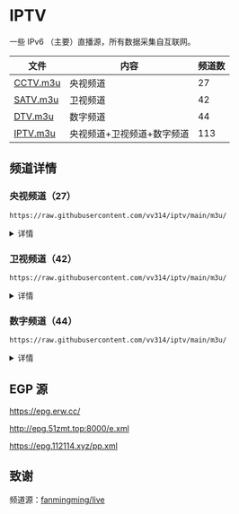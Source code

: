 # IPTV

一些 IPv6 （主要）直播源，所有数据采集自互联网。

| 文件 | 内容 | 频道数 |
| ---- | ----- | --- |
| [CCTV.m3u](https://raw.githubusercontent.com/vv314/iptv/main/m3u/CCTV.m3u) | 央视频道 | 27 |
| [SATV.m3u](https://raw.githubusercontent.com/vv314/iptv/main/m3u/SATV.m3u) | 卫视频道 | 42 |
| [DTV.m3u](https://raw.githubusercontent.com/vv314/iptv/main/m3u/DTV.m3u) | 数字频道 | 44 |
| [IPTV.m3u](https://raw.githubusercontent.com/vv314/iptv/main/m3u/IPTV.m3u) | 央视频道+卫视频道+数字频道 | 113 |

## 频道详情

### 央视频道（27）

```
https://raw.githubusercontent.com/vv314/iptv/main/m3u/
```
<details>
<summary>详情</summary>
CCTV-1 综合、CCTV-2 财经、CCTV-3 综艺、CCTV-4 中文国际、CCTV-5 体育、CCTV-5+ 体育赛事、CCTV-6 电影、CCTV-7 国防军事、CCTV-8 电视剧、CCTV-9 纪录、CCTV-10 科教、CCTV-11 戏曲、CCTV-12 社会与法、CCTV-13 新闻、CCTV-14 少儿、CCTV-15 音乐、CCTV-16 奥林匹克、CCTV-17 农业农村、CHC影迷电影、CHC动作电影、CHC家庭影院、CGTN英语、CGTN记录、CGTN俄语、CGTN法语、CGTN西语、CGTN阿语
</details>

### 卫视频道（42）

```
https://raw.githubusercontent.com/vv314/iptv/main/m3u/
```
<details>
<summary>详情</summary>
北京卫视、湖南卫视、东方卫视、四川卫视、天津卫视、安徽卫视、山东卫视、深圳卫视、广东卫视、广西卫视、江苏卫视、江西卫视、河北卫视、河南卫视、浙江卫视、海南卫视、湖北卫视、山西卫视、东南卫视、贵州卫视、辽宁卫视、重庆卫视、黑龙江卫视、内蒙古卫视、宁夏卫视、陕西卫视、吉林卫视、甘肃卫视、云南卫视、三沙卫视、青海卫视、新疆卫视、西藏卫视、兵团卫视、延边卫视、安多卫视、厦门卫视、康巴卫视、大湾区卫视、CETV-1、CETV-2、CETV-4
</details>

### 数字频道（44）

```
https://raw.githubusercontent.com/vv314/iptv/main/m3u/
```
<details>
<summary>详情</summary>
纪实人文、纪实科教、劲爆体育、乐游频道、欢笑剧场、都市剧场、金色学堂、卡酷少儿、金鹰卡通、金鹰纪实、快乐垂钓、茶友频道、游戏风云、动漫秀场、嘉佳卡通、哒啵赛事、哒啵电竞、优漫卡通、哈哈炫动、黑莓动画、黑莓电影、求索纪录、求索生活、求索动物、求索科学、超级体育、超级电影、超级视剧、东北热剧、海外剧场、中国功夫、军旅剧场、惊悚悬疑、潮妈辣婆、精品体育、精品纪录、家庭剧场、精品大剧、军事评论、明星大片、欢乐剧场、精品萌宠、超级综艺、金牌综艺
</details>

## EGP 源

https://epg.erw.cc/

http://epg.51zmt.top:8000/e.xml

https://epg.112114.xyz/pp.xml

## 致谢

频道源：[fanmingming/live](https://github.com/fanmingming/live)
